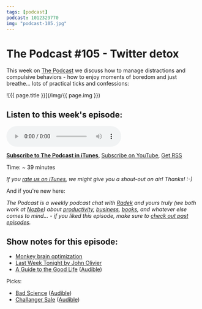 ```yaml
---
tags: [podcast]
podcast: 1012329770
img: "podcast-105.jpg"
---
```


# The Podcast #105 - Twitter detox

This week on [The Podcast][p] we discuss how to manage distractions and compulsive behaviors - how to enjoy moments of boredom and just breathe... lots of practical ticks and confessions:

<!--More-->

![{{ page.title }}](/img/{{ page.img }})

## Listen to this week's episode:

<audio controls>
<source src="https://files.nozbe.com/podcast/105.mp3" type="audio/mpeg">
</audio>

**[Subscribe to The Podcast in iTunes][i]**, [Subscribe on YouTube][y], [Get RSS][rss]

Time: ~ 39 minutes

*If you [rate us on iTunes][i], we might give you a shout-out on air! Thanks! :-)*

And if you're new here:

*The Podcast is a weekly podcast chat with [Radek][r] and yours truly (we both work at [Nozbe][n]) about [productivity](/productivity), [business](/business), [books](/books), and whatever else comes to mind… - if you liked this episode, make sure to [check out past episodes](/podcast).*

## Show notes for this episode:

  * [Monkey brain optimization](/podcast-33)
  * [Last Week Tonight by John Olivier](https://www.youtube.com/user/LastWeekTonight)
  * [A Guide to the Good Life](https://www.amazon.com/Guide-Good-Life-Ancient-Stoic/dp/0195374614/) ([Audible](https://www.audible.com/pd/Nonfiction/A-Guide-to-the-Good-Life-Audiobook/B00G6ZLMDC))
  
Picks:
  * [Bad Science](https://www.amazon.com/Bad-Science-Ben-Goldacre-ebook/dp/B002RI9ORI/) ([Audible](https://www.audible.com/pd/Science-Technology/Bad-Science-Audiobook/B003BXB32C))
  * [Challanger Sale](https://www.amazon.com/Challenger-Sale-Control-Customer-Conversation-ebook/dp/B009AG6YLY/) ([Audible](https://www.audible.com/pd/Business/The-Challenger-Sale-Audiobook/B0114WNG76))

[y]: https://michael.gratis/thepodcastyt
[rss]: https://thepodcast.fm/episodes?format=RSS
[e]: /podcast-105

[p]: /podcast
[n]: https://nozbe.com/?a=mike
[r]: https://michael.gratis/radex
[i]: https://michael.gratis/thepodcast
[o]: https://michael.gratis/ipadonly

[pm]: http://productivemag.com/